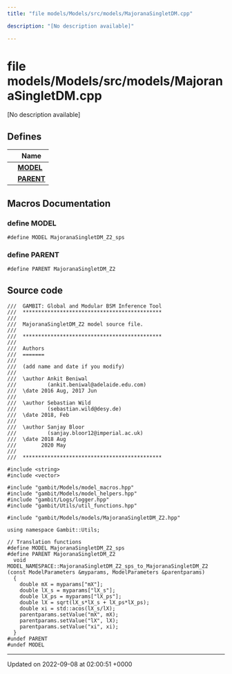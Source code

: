 ```yaml
---
title: "file models/Models/src/models/MajoranaSingletDM.cpp"

description: "[No description available]"

---
```


# file models/Models/src/models/MajoranaSingletDM.cpp

[No description available]

## Defines

|                | Name           |
| -------------- | -------------- |
|  | **[MODEL](/documentation/code/files/models_2src_2models_2majoranasingletdm_8cpp/#define-models-src-models-majoranasingletdm-cpp-model)**  |
|  | **[PARENT](/documentation/code/files/models_2src_2models_2majoranasingletdm_8cpp/#define-models-src-models-majoranasingletdm-cpp-parent)**  |




## Macros Documentation

### define MODEL

```
#define MODEL MajoranaSingletDM_Z2_sps
```


### define PARENT

```
#define PARENT MajoranaSingletDM_Z2
```


## Source code

```
///  GAMBIT: Global and Modular BSM Inference Tool
///  *********************************************
///
///  MajoranaSingletDM_Z2 model source file.
///
///  *********************************************
///
///  Authors
///  =======
///
///  (add name and date if you modify)
///
///  \author Ankit Beniwal
///          (ankit.beniwal@adelaide.edu.com)
///  \date 2016 Aug, 2017 Jun
///
///  \author Sebastian Wild
///          (sebastian.wild@desy.de)
///  \date 2018, Feb
///
///  \author Sanjay Bloor
///          (sanjay.bloor12@imperial.ac.uk)
///  \date 2018 Aug
///        2020 May
///
///  *********************************************

#include <string>
#include <vector>

#include "gambit/Models/model_macros.hpp"
#include "gambit/Models/model_helpers.hpp"
#include "gambit/Logs/logger.hpp"
#include "gambit/Utils/util_functions.hpp"

#include "gambit/Models/models/MajoranaSingletDM_Z2.hpp"

using namespace Gambit::Utils;

// Translation functions
#define MODEL MajoranaSingletDM_Z2_sps
#define PARENT MajoranaSingletDM_Z2
  void MODEL_NAMESPACE::MajoranaSingletDM_Z2_sps_to_MajoranaSingletDM_Z2 (const ModelParameters &myparams, ModelParameters &parentparams)
  {
    double mX = myparams["mX"];
    double lX_s = myparams["lX_s"];
    double lX_ps = myparams["lX_ps"];
    double lX = sqrt(lX_s*lX_s + lX_ps*lX_ps);
    double xi = std::acos(lX_s/lX);
    parentparams.setValue("mX", mX);
    parentparams.setValue("lX", lX);
    parentparams.setValue("xi", xi);
  }
#undef PARENT
#undef MODEL
```


-------------------------------

Updated on 2022-09-08 at 02:00:51 +0000
